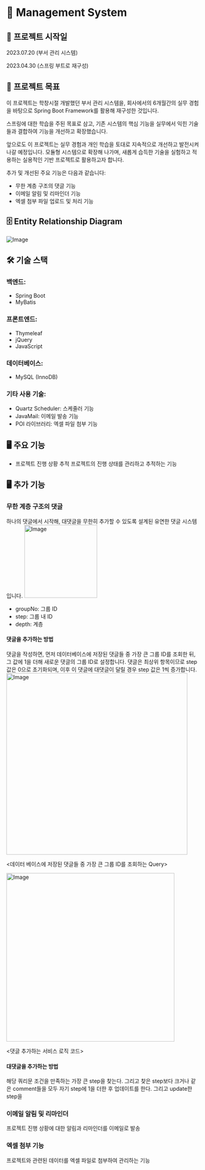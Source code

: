 # 📝 Management System
## 📅 프로젝트 시작일
2023.07.20 (부서 관리 시스템)

2023.04.30 (스프링 부트로 재구성)

## 🎯 프로젝트 목표
이 프로젝트는 학창시절 개발했던 부서 관리 시스템을, 회사에서의 6개월간의 실무 경험을 바탕으로 Spring Boot Framework를 활용해 재구성한 것입니다. 

스프링에 대한 학습을 주된 목표로 삼고, 기존 시스템의 핵심 기능을 실무에서 익힌 기술들과 결합하여 기능을 개선하고 확장했습니다.

앞으로도 이 프로젝트는 실무 경험과 개인 학습을 토대로 지속적으로 개선하고 발전시켜 나갈 예정입니다. 모듈형 시스템으로 확장해 나가며, 새롭게 습득한 기술을 실험하고 적용하는 실용적인 기반 프로젝트로 활용하고자 합니다.

추가 및 개선된 주요 기능은 다음과 같습니다:
- 무한 계층 구조의 댓글 기능
- 이메일 알림 및 리마인더 기능
- 엑셀 첨부 파일 업로드 및 처리 기능

## 🗄️ Entity Relationship Diagram
![Image](https://github.com/user-attachments/assets/e3d6805c-10b0-448d-93f2-1fb0cd9ee633)

## 🛠️ 기술 스택
### 백엔드: 
- Spring Boot
- MyBatis

### 프론트엔드: 
- Thymeleaf
- jQuery
- JavaScript

### 데이터베이스: 
- MySQL (InnoDB)

### 기타 사용 기술:
- Quartz Scheduler: 스케줄러 기능
- JavaMail: 이메일 발송 기능
- POI 라이브러리: 엑셀 파일 첨부 기능

## 🖥️ 주요 기능
- 프로젝트 진행 상황 추적
프로젝트의 진행 상태를 관리하고 추적하는 기능

## 🖥️ 추가 기능
### 무한 계층 구조의 댓글
하나의 댓글에서 시작해, 대댓글을 무한히 추가할 수 있도록 설계된 유연한 댓글 시스템입니다.
<img width="190" alt="Image" src="https://github.com/user-attachments/assets/99c51fe9-7f12-4758-bf29-b3c939c2d542" />
- groupNo: 그룹 ID
- step: 그룹 내 ID
- depth: 계층

#### 댓글을 추가하는 방법
댓글을 작성하면, 먼저 데이터베이스에 저장된 댓글들 중 가장 큰 그룹 ID를 조회한 뒤, 그 값에 1을 더해 새로운 댓글의 그룹 ID로 설정합니다. 댓글은 최상위 항목이므로 step 값은 0으로 초기화되며, 이후 이 댓글에 대댓글이 달릴 경우 step 값은 1씩 증가합니다.
<img width="473" alt="Image" src="https://github.com/user-attachments/assets/2617129f-1833-438f-8541-0502c539c839" />

<데이터 베이스에 저장된 댓글들 중 가장 큰 그룹 ID를 조회하는 Query>

<img width="439" alt="Image" src="https://github.com/user-attachments/assets/76d499f8-e612-4137-b9af-476806cfcd97" />

<댓글 추가하는 서비스 로직 코드>

#### 대댓글을 추가하는 방법 
해당 쿼리문 조건을 만족하는 가장 큰 step을 찾는다. 그리고 찾은 step보다 크거나 같은 comment들을 모두 자기 step에 1을 더한 후 업데이트를 한다. 그리고 update한 step을 


### 이메일 알림 및 리마인더
프로젝트 진행 상황에 대한 알림과 리마인더를 이메일로 발송

### 엑셀 첨부 기능
프로젝트와 관련된 데이터를 엑셀 파일로 첨부하여 관리하는 기능

